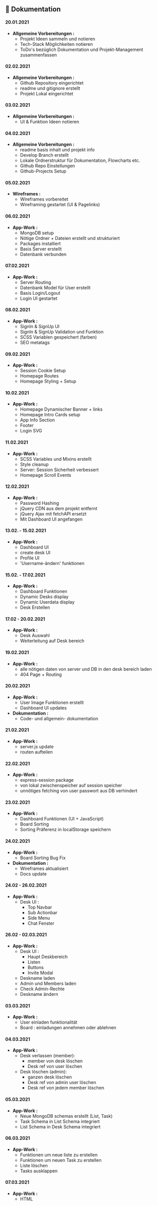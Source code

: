 ## 🚀 Dokumentation

#### 20.01.2021
* **Allgemeine Vorbereitungen :**
    * Projekt Ideen sammeln und notieren
    * Tech-Stack Möglichkeiten notieren
    * ToDo's bezüglich Dokumentation und Projekt-Management zusammenfassen

#### 02.02.2021
* **Allgemeine Vorbereitungen :**
    * Github Repository eingerichtet
    * readme und gitignore erstellt
    * Projekt Lokal eingerichtet

#### 03.02.2021
* **Allgemeine Vorbereitungen :**
    * UI & Funktion Ideen notieren

#### 04.02.2021
* **Allgemeine Vorbereitungen :**
    * readme basis inhalt und projekt info
    * Develop Branch erstellt
    * Lokale Ordnerstruktur für Dokumentation, Flowcharts etc.
    * Github Repo Einstellungen
    * Github-Projects Setup

#### 05.02.2021
* **Wireframes :**
    * Wireframes vorbereitet
    * Wireframing gestartet (UI & Pagelinks)

#### 06.02.2021
* **App-Work :**
    * MongoDB setup
    * Nötige Ordner + Dateien erstellt und strukturiert
    * Packages installiert
    * Basis Server erstellt
    * Datenbank verbunden

#### 07.02.2021
* **App-Work :**
    * Server Routing
    * Datenbank Model für User erstellt
    * Basis Login/Logout
    * Login UI gestartet

#### 08.02.2021
* **App-Work :**
    * SignIn & SignUp UI
    * SignIn & SignUp Validation und Funktion
    * SCSS Variablen gespeichert (farben)
    * SEO metatags

#### 09.02.2021
* **App-Work :**
    * Session Cookie Setup
    * Homepage Routes
    * Homepage Styling + Setup

#### 10.02.2021
* **App-Work :**
    * Homepage Dynamischer Banner + links
    * Homepage Intro Cards setup
    * App Info Section
    * Footer
    * Login SVG

#### 11.02.2021
* **App-Work :**
    * SCSS Variables und Mixins erstellt
    * Style cleanup
    * Server: Session Sicherheit verbessert
    * Homepage Scroll Events

#### 12.02.2021
* **App-Work :**
    * Password Hashing
    * jQuery CDN aus dem projekt entfernt
    * jQuery Ajax mit fetchAPI ersetzt
    * Mit Dashboard UI angefangen

#### 13.02. - 15.02.2021
* **App-Work :**
    * Dashboard UI
    * create desk UI
    * Profile UI
    * 'Username-ändern' funktionen

#### 15.02. - 17.02.2021
* **App-Work :**
    * Dashboard Funktionen
    * Dynamic Desks display
    * Dynamic Userdata display
    * Desk Erstellen

#### 17.02 - 20.02.2021
* **App-Work :**
    * Desk Auswahl
    * Weiterleitung auf Desk bereich

#### 19.02.2021
* **App-Work :**
    * alle nötigen daten von server und DB in den desk bereich laden
    * 404 Page + Routing

#### 20.02.2021
* **App-Work :**
    * User Image Funktionen erstellt
    * Dashboard UI updates
* **Dokumentation :**
    * Code- und allgemein- dokumentation

#### 21.02.2021
* **App-Work :**
    * server.js update
    * routen aufteilen

#### 22.02.2021
* **App-Work :**
    * express-session package
    * von lokal zwischenspeicher auf session speicher
    * unnötiges fetching von user passwort aus DB verhindert

#### 23.02.2021
* **App-Work :**
    * Dashboard Funktionen (UI + JavaScript)
    * Board Sorting
    * Sorting Präferenz in localStorage speichern

#### 24.02.2021
* **App-Work :**
    * Board Sorting Bug Fix
* **Dokumentation :**
    * Wireframes aktualisiert
    * Docs update

#### 24.02 - 26.02.2021
* **App-Work :**
    * Desk UI :
        * Top Navbar
        * Sub Actionbar
        * Side Menu
        * Chat Fenster

#### 26.02 - 02.03.2021
* **App-Work :**
    * Desk UI :
        * Haupt Deskbereich
        * Listen
        * Buttons
        * Invite Modal
    * Deskname laden
    * Admin und Members laden
    * Check Admin-Rechte
    * Deskname ändern

#### 03.03.2021
* **App-Work :**
    * User einladen funktionalität
    * Board : einladungen annehmen oder ablehnen

#### 04.03.2021
* **App-Work :**
    * Desk verlassen (member):
        * member von desk löschen
        * Desk ref von user löschen
    * Desk löschen (admin):
        * ganzen desk löschen
        * Desk ref von admin user löschen
        * Desk ref von jedem member löschen

#### 05.03.2021
* **App-Work :**
    * Neue MongoDB schemas erstellt (List, Task)
    * Task Schema in List Schema integriert
    * List Schema in Desk Schema integriert

#### 06.03.2021
* **App-Work :**
    * Funktionen um neue liste zu erstellen
    * Funktionen um neuen Task zu erstellen
    * Liste löschen
    * Tasks ausklappen

#### 07.03.2021
* **App-Work :**
    * HTML <template> für List und Task
    * Task löschen
    * Task Info öffnen
    * Vergangene Zeit errechnen seit Task erstellt wurde

#### 08.03.2021
* **App-Work :**
    * Task Modal ( More Info ) UI
    * Dynamic Task Data
    * Editable Textareas (Task Name + Description)
    * Statt Task Location -> Task Members/Team
    * Update Task-Name
    * Update Task-Description
    * Filter alle member und task member ( available, assigned)
    * Dynamic Task Members
    
#### 09.03.2021
* **App-Work :**
    * Füge Member zu task hinzu
    * Entferne Member von task
    * Task kennzeichnung wenn selbst task member
    * Desk Theme auswahl

#### 10.03.2021
* **App-Work :**
    * Searchbar ( Task Suche )
    * Bei task delete und list delete, nur elemente löschen statt neu rendern
    * Task Member UI update
    * socket.io base setup
    * chat UI work

#### 11.03.2021
* **App-Work :**
    * Chat Räume auf Desk bezogen
    * Socket Events
    * Desk Chat funktionen
    * Chat UI work
    * Side Menu UI work
    * Msg Indicator hinzugefügt

#### 11.03.2021
* **App-Work :**
    * Markiere Searchbar wenn suche kein treffer
    * Searchbar small UI updates
    * Socket Connection nur verfügbar wenn mindestens 2 leute am desk
    * chat default view hinzugefügt

#### 14.03.2021
* **App-Work :**
    * Task Dragging (wird noch nicht gespeichert)
    * Task Schema (order default value update)

#### 19.03.2021
* **App-Work :**
    * Task innerhalb gleicher liste verschieben ( wird in db gespeichert )
    * Task zwischen zwei listen verschieben ( wird in db gespeichert )
    * Sortiere Tasks nach order bei render
    
#### 21.03.2021
* **App-Work :**
    * List Schema (order default value update)
    * Sortiere Listen nach order bei render
    * Create List und Create Task Buttons UI update

#### 22.03.2021
* **App-Work :**
    * Listen untereinander verschieben. Client-Seite funktioniert ( wird noch nicht gespeichert )
    * Neue Listen Order wird gespeichert
    * Drag Icon für liste hinzugefügt
    * liste nur draggable wenn maus zeiger über drag icon

#### 23.03.2021
* **App-Work :**
    * Wenn bei drag order gleich bleibt kein fetch request
    * List Name Text overflow bug behoben

#### 24.03.2021
* **App-Work :**
    * Listen Name veränderbar ( nur Client Seitig ) ( auto sizing textarea )
    * Wenn Taskname nach bearbeitung leer: reset zu alten namen
    * Beim erstellen einer liste darf der name nicht leer sein
    * Beim ändern des list name darf der name nicht leer sein
    * Speichere neuen list name in Database
    * Task name bearbeiten 'textarea string jump' bug behoben
    * Bestätige neuen task-name mit enter key und value change
    * Bestätige neue task-description mit enter key und value change
    * Bestätige neuen list-name mit enter key und value change
    * Textarea Borders angepasst und transitions implementiert
    * Task Member bereich: remove und add auch möglich wenn klick auf äußere member box
    * z-index bug bei chat und side menu behoben
    * task-modal close-button position angepasst
    * addTask & addList font weight angepasst

#### 29.03.2021
* **App-Work :**
    * Homepage Dynamischer BottomBtn Font-Size angepasst

#### 01.04.2021
* **App-Work :**
    * Homepage App Bilder hinzugefügt
    * Bilder positioniert
    * Bug-Fix bei löschen eines desk
    * Favicons hinzugefügt

#### 03.04.2021
* **App-Work :**
    * Default Chat Text entfernt
    * Socket verbindung immer aufbauen
    * Online status anzeige für user
    * Basis für dynamisches online status update
    * Beim öffnen von desk, status von allen membern die bereits online sind auf online schalten
    * Board h4 mediaquery
    * Bei invite annahme, member liste in anderen clients auf diesem desk updaten
    * Cookies sameSite attribute update auf 'strict'
    * Neue Invite im Dashboards werden live angezeigt
    * Board Invite card UI update
    * Desk Invite modal UI update

#### 05.04.2021
* **App-Work :**
    * Dashboard box-shadows hinzugefügt und row-info text angepasst
    * 404.html update
    * Bug Fix bei Task-Name änderung
    * Socket events bei desk leave
    * Socket events bei desk delete